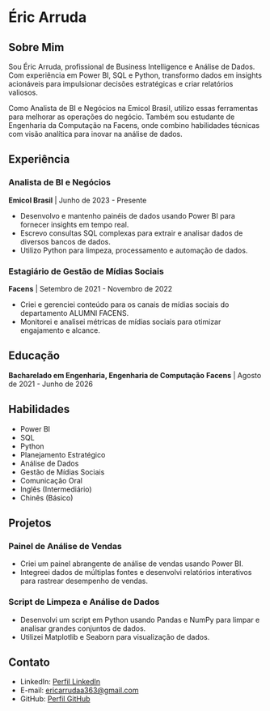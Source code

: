 # Éric Arruda

## Sobre Mim
Sou Éric Arruda, profissional de Business Intelligence e Análise de Dados. Com experiência em Power BI, SQL e Python, transformo dados em insights acionáveis para impulsionar decisões estratégicas e criar relatórios valiosos.

Como Analista de BI e Negócios na Emicol Brasil, utilizo essas ferramentas para melhorar as operações do negócio. Também sou estudante de Engenharia da Computação na Facens, onde combino habilidades técnicas com visão analítica para inovar na análise de dados.

## Experiência
### Analista de BI e Negócios
**Emicol Brasil** | Junho de 2023 - Presente
- Desenvolvo e mantenho painéis de dados usando Power BI para fornecer insights em tempo real.
- Escrevo consultas SQL complexas para extrair e analisar dados de diversos bancos de dados.
- Utilizo Python para limpeza, processamento e automação de dados.

### Estagiário de Gestão de Mídias Sociais
**Facens** | Setembro de 2021 - Novembro de 2022
- Criei e gerenciei conteúdo para os canais de mídias sociais do departamento ALUMNI FACENS.
- Monitorei e analisei métricas de mídias sociais para otimizar engajamento e alcance.

## Educação
**Bacharelado em Engenharia, Engenharia de Computação**
**Facens** | Agosto de 2021 - Junho de 2026

## Habilidades
- Power BI
- SQL
- Python
- Planejamento Estratégico
- Análise de Dados
- Gestão de Mídias Sociais
- Comunicação Oral
- Inglês (Intermediário)
- Chinês (Básico)

## Projetos
### Painel de Análise de Vendas
- Criei um painel abrangente de análise de vendas usando Power BI.
- Integreei dados de múltiplas fontes e desenvolvi relatórios interativos para rastrear desempenho de vendas.

### Script de Limpeza e Análise de Dados
- Desenvolvi um script em Python usando Pandas e NumPy para limpar e analisar grandes conjuntos de dados.
- Utilizei Matplotlib e Seaborn para visualização de dados.

## Contato
- LinkedIn: [Perfil LinkedIn](https://www.linkedin.com/in/eric-f-arruda)
- E-mail: ericarrudaa363@gmail.com
- GitHub: [Perfil GitHub](https://github.com/ericfarruda)
